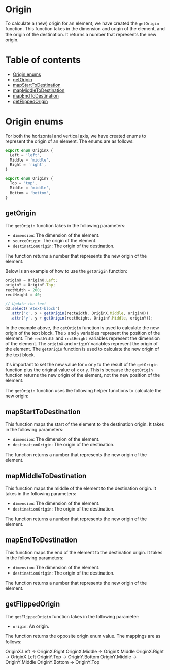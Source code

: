 # Origin

To calculate a (new) origin for an element, we have created the `getOrigin` function. This function takes in the dimension and origin of the element, and the origin of the destination. It returns a number that represents the new origin.

# Table of contents

- [Origin enums](#origin-enums)
- [getOrigin](#getorigin)
- [mapStartToDestination](#mapstarttodestination)
- [mapMiddleToDestination](#mapmiddletodestination)
- [mapEndToDestination](#mapendtodestination)
- [getFlippedOrigin](#getflippedorigin)

# Origin enums

For both the horizontal and vertical axis, we have created enums to represent the origin of an element. The enums are as follows:

```javascript
export enum OriginX {
  Left = 'left',
  Middle = 'middle',
  Right = 'right',
}

export enum OriginY {
  Top = 'top',
  Middle = 'middle',
  Bottom = 'bottom',
}
```

## getOrigin

The `getOrigin` function takes in the following parameters:

- `dimension`: The dimension of the element.
- `sourceOrigin`: The origin of the element.
- `destinationOrigin`: The origin of the destination.

The function returns a number that represents the new origin of the element.

Below is an example of how to use the `getOrigin` function:

```javascript
originX = OriginX.Left;
originY = OriginY.Top;
rectWidth = 200;
rectHeight = 40;

// Update the text
d3.select('#text-block')
  .attr('x', x + getOrigin(rectWidth, OriginX.Middle, originX))
  .attr('y', y + getOrigin(rectHeight, OriginY.Middle, originY));
```

In the example above, the `getOrigin` function is used to calculate the new origin of the text block. The `x` and `y` variables represent the position of the element. The `rectWidth` and `rectHeight` variables represent the dimension of the element. The `originX` and `originY` variables represent the origin of the element. The `getOrigin` function is used to calculate the new origin of the text block.

It's important to set the new value for `x` or `y` to the result of the `getOrigin` function plus the original value of `x` or `y`. This is because the `getOrigin` function returns the new origin of the element, not the new position of the element.

The `getOrigin` function uses the following helper functions to calculate the new origin:

## mapStartToDestination

This function maps the start of the element to the destination origin. It takes in the following parameters:

- `dimension`: The dimension of the element.
- `destinationOrigin`: The origin of the destination.

The function returns a number that represents the new origin of the element.

## mapMiddleToDestination

This function maps the middle of the element to the destination origin. It takes in the following parameters:

- `dimension`: The dimension of the element.
- `destinationOrigin`: The origin of the destination.

The function returns a number that represents the new origin of the element.

## mapEndToDestination

This function maps the end of the element to the destination origin. It takes in the following parameters:

- `dimension`: The dimension of the element.
- `destinationOrigin`: The origin of the destination.

The function returns a number that represents the new origin of the element.

## getFlippedOrigin

The `getFlippedOrigin` function takes in the following parameter:

- `origin`: An origin.

The function returns the opposite origin enum value. The mappings are as follows:

OriginX.Left -> OriginX.Right
OriginX.Middle -> OriginX.Middle
OriginX.Right -> OriginX.Left
OriginY.Top -> OriginY.Bottom
OriginY.Middle -> OriginY.Middle
OriginY.Bottom -> OriginY.Top
